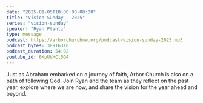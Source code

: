 ```yaml
---
date: "2025-01-05T10:00:00-08:00"
title: "Vision Sunday - 2025"
series: "vision-sunday"
speaker: "Ryan Plantz"
type: message
podcast: https://arborchurchnw.org/podcast/vision-sunday-2025.mp3
podcast_bytes: 38916310
podcast_duration: 54:02
youtube_id: 6KpUVHCl5Q4
---
```


Just as Abraham embarked on a journey of faith, Arbor Church is also on a path of following God. Join Ryan and the team as they reflect on the past year, explore where we are now, and share the vision for the year ahead and beyond.


